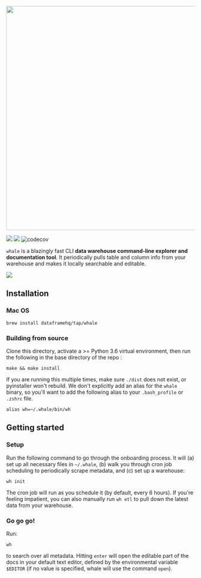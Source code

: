 <p align="center"><img src="docs/whale_logo.svg" width="600"/></p>

![](https://github.com/dataframehq/whale/workflows/CD/badge.svg) ![](https://github.com/dataframehq/whale/workflows/CI/badge.svg) ![codecov](https://codecov.io/gh/dataframehq/whale/branch/master/graph/badge.svg)

`whale` is a blazingly fast CLI **data warehouse command-line explorer and documentation tool**. It periodically pulls table and column info from your warehouse and makes it locally searchable and editable.

![](docs/demo.gif)

## Installation

### Mac OS

```text
brew install dataframehq/tap/whale
```

### Building from source

Clone this directory, activate a &gt;= Python 3.6 virtual environment, then run the following in the base directory of the repo :

```text
make && make install
```
If you are running this multiple times, make sure `./dist` does not exist, or pyinstaller won't rebuild. We don't explicitly add an alias for the `whale` binary, so you'll want to add the following alias to your `.bash_profile` or `.zshrc` file.

```text
alias wh=~/.whale/bin/wh
```

## Getting started

### Setup

Run the following command to go through the onboarding process. It will (a) set up all necessary files in `~/.whale`, (b) walk you through cron job scheduling to periodically scrape metadata, and (c) set up a warehouse:

```text
wh init
```

The cron job will run as you schedule it (by default, every 6 hours). If you're feeling impatient, you can also manually run `wh etl` to pull down the latest data from your warehouse.

### Go go go!

Run:

```text
wh
```

to search over all metadata. Hitting `enter` will open the editable part of the docs in your default text editor, defined by the environmental variable `$EDITOR` (if no value is specified, whale will use the command `open`).
